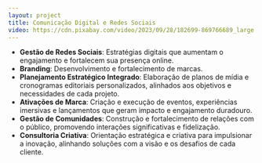 ```yaml
---
layout: project
title: Comunicação Digital e Redes Sociais
video: https://cdn.pixabay.com/video/2023/09/28/182699-869766689_large.mp4
---
```

- **Gestão de Redes Sociais**: Estratégias digitais que aumentam o engajamento e fortalecem sua presença online.
- **Branding**: Desenvolvimento e fortalecimento de marcas.
- **Planejamento Estratégico Integrado**: Elaboração de planos de mídia e cronogramas editoriais personalizados, alinhados aos objetivos e necessidades de cada projeto.
- **Ativações de Marca**: Criação e execução de eventos, experiências imersivas e lançamentos que geram impacto e engajamento duradouro.
- **Gestão de Comunidades**: Construção e fortalecimento de relações com o público, promovendo interações significativas e fidelização.
- **Consultoria Criativa**: Orientação estratégica e criativa para impulsionar a inovação, alinhando soluções com a visão e os desafios de cada cliente.